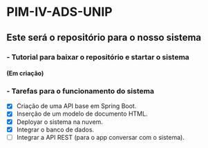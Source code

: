 # PIM-IV-ADS-UNIP
## Este será o repositório para o nosso sistema


### - Tutorial para baixar o repositório e startar o sistema

#### (Em criação)

### - Tarefas para o funcionamento do sistema
- [X] Criação de uma API base em Spring Boot.
- [X] Inserção de um modelo de documento HTML.
- [X] Deployar o sistema na nuvem.
- [X] Integrar o banco de dados.
- [ ] Integrar a API REST (para o app conversar com o sistema).
